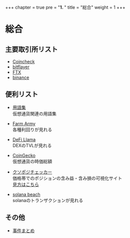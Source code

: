 +++
chapter = true
pre = "<b>1. </b>"
title = "総合"
weight = 1
+++

# 総合

## 主要取引所リスト

- [Coincheck](https://coincheck.com/ja/)  
- [bitflayer](https://bitflyer.com/invitation?id=rrgtz1r1&lang=ja-JP)  
- [FTX](https://ftx.com/#a=34339172)  
- [binance](https://accounts.binance.com/ja/register?ref=25096395)

## 便利リスト

- [用語集](/basics/words/index.html)  
仮想通貨関連の用語集

- [Farm Army](https://farm.army/farm-pools)  
各種利回りが見れる

- [DeFi Llama](https://defillama.com)  
DEXのTVLが見れる

- [CoinGecko](https://www.coingecko.com/ja)  
仮想通貨の時価総額

- [クソポジチェッカー](http://ludwig.s602.xrea.com/op/)  
価格帯でのポジションの含み益・含み損の可視化サイト  
[見方はこちら](https://bitcoin-talk.info/kusopoji-checker/)

- [solana beach](https://solanabeach.io/)  
solanaのトランザクションが見れる

## その他

- [事件まとめ](/basics/incident/index.html)

